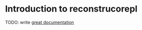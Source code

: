 # Introduction to reconstrucorepl

TODO: write [great documentation](http://jacobian.org/writing/what-to-write/)
